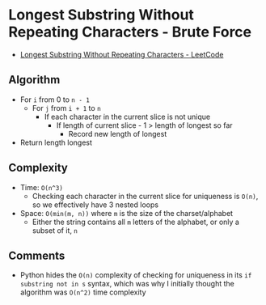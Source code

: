 # Longest Substring Without Repeating Characters - Brute Force

* [Longest Substring Without Repeating Characters - LeetCode](https://leetcode.com/problems/longest-substring-without-repeating-characters/description/)

## Algorithm

* For `i` from 0 to `n - 1`
	* For `j` from `i + 1` to `n`
		* If each character in the current slice is not unique
			* If length of current slice - 1 > length of longest so far
				* Record new length of longest
* Return length longest

## Complexity

* Time: `O(n^3)`
	* Checking each character in the current slice for uniqueness is `O(n)`, so we effectively have 3 nested loops
* Space: `O(min(m, n))` where `m` is the size of the charset/alphabet
	* Either the string contains all `m` letters of the alphabet, or only a subset of it, `n`

## Comments

* Python hides the `O(n)` complexity of checking for uniqueness in its `if substring not in s` syntax, which was why I initially thought the algorithm was `O(n^2)` time complexity
